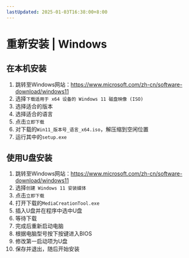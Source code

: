 ```yaml
---
lastUpdated: 2025-01-03T16:38:00+8:00
---
```


# 重新安装 | Windows

## 在本机安装

1. 跳转至Windows网站：<https://www.microsoft.com/zh-cn/software-download/windows11>
2. 选择```下载适用于 x64 设备的 Windows 11 磁盘映像 (ISO)```
3. 选择适合的版本
4. 选择适合的语言
5. 点击```立即下载```
6. 对下载的```Win11_版本号_语言_x64.iso```，解压缩到空闲位置
7. 运行其中的```setup.exe```

## 使用U盘安装

1. 跳转至Windows网站：<https://www.microsoft.com/zh-cn/software-download/windows11>
2. 选择```创建 Windows 11 安装媒体```
3. 点击```立即下载```
4. 打开下载的```MediaCreationTool.exe```
5. 插入U盘并在程序中选中U盘
6. 等待下载
7. 完成后重新启动电脑
8. 根据电脑型号按下按键进入BIOS
9. 修改第一启动项为U盘
10. 保存并退出，随后开始安装
